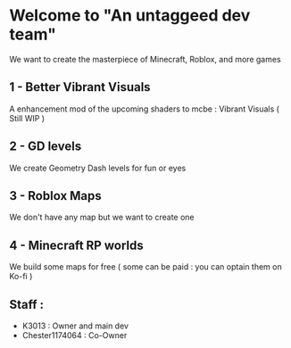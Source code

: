 # Welcome to "An untaggeed dev team"
We want to create the masterpiece of Minecraft, Roblox, and more games

## 1 - Better Vibrant Visuals
A enhancement mod of the upcoming shaders to mcbe : Vibrant Visuals ( Still WIP )

## 2 - GD levels
We create Geometry Dash levels for fun or eyes

## 3 - Roblox Maps
We don't have any map but we want to create one

## 4 - Minecraft RP worlds
We build some maps for free ( some can be paid : you can optain them on Ko-fi )


## Staff :
- K3013 : Owner and main dev
- Chester1174064 : Co-Owner
